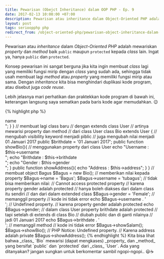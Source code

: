 ```yaml
---
title: Pewarisan (Obejct Inheritance) dalam OOP PHP - Ep. 9
date: 2017-02-13 10:08:00 +07:00
description: Pewarisan atau inheritance dalam Object-Oriented PHP adalah mewariskan property dan method baik public maupun protected kepada class lain. Ingat ya, hanya public dan protected.
layout: post
tags: serioopphp php
redirect_from: /object-oriented-php/pewarisan-object-inheritance-dalam-oop-php
---
```


Pewarisan atau _inheritance_ dalam _Object-Oriented PHP_ adalah mewariskan _property_ dan _method_ baik `public` maupun `protected` kepada _class_ lain. Ingat ya, hanya `public` dan `protected`.

Konsep pewarisan ini sangat berguna jika kita ingin membuat _class_ lagi yang memiliki fungsi mirip dengan _class_ yang sudah ada, sehingga tidak usah membuat lagi _method_ atau _property_ yang memiliki fungsi mirip atau sama. Dengan _inheritance_ kita bisa menghindari duplikasi kode program, atau disebut juga _code reuse_.

Lebih jelasnya mari perhatikan dan praktekkan kode program di bawah ini, keterangan langsung saya sematkan pada baris kode agar memudahkan. 😉

{% highlight php %}
<?php
class User
{
    public $name;
    public $username;
    protected $brithdate = '03 Juni 2016';
    private $address = 'Yogyakarta';
    protected $gender = 'Male';

    public function showSalam(){
        echo "Salam... nama saya $this->name <br/>";
    }
}

// membuat lagi class baru
// dengan extends class User
// artinya mewarisi property dan method
// dari class User
class Bio extends User
{
    // mengubah visibility keyword menjadi piblic
    // juga mengubah nilai menjadi 01 Januari 2017
    public $brithdate = '01 Januari 2017';

    public function showBio(){
        // menggunakan property dari class User
        echo "Username : $this->username <br/>";
        echo "Brithdate : $this->brithdate <br/>";
        echo "Gender : $this->gender <br/>";
    }

    public function showAddress(){
        echo "Address : $this->address";
    }
}

// membuat object Bagus
$Bagus = new Bio();

// memberikan nilai kepada property
$Bagus->name = 'Bagus';
$Bagus->username = 'tubagus';

// tidak bisa memberikan nilai:
// Cannot access protected property
// karena property gender adalah protected
// hanya boleh diakses dari dalam class itu sendiri
// dan dari dalam extended class
$Bagus->gender = 'Female';

// memanggil property
// kode ini tidak error
echo $Bagus->username . '<br/>';

// Undefined property.
// karena property gender adalah protected
echo $Bagus->gender;

// dalam class User property brithdate adalah protected
// tapi setelah di extends di class Bio
// diubah public dan di ganti nilainya
// jadi 01 Januari 2017
echo $Bagus->brithdate . '<br/>';

// memanggil method
// kode ini tidak error
$Bagus->showSalam();
$Bagus->showBio();

// PHP Notice:  Undefined property.
// Karena address adalah private
$Bagus->showAddress();
{% endhighlight %}

Kita bisa lihat bahwa _class_ `Bio` mewarisi (dapat mengkases) _property_ dan _method_ yang bersifat `public` dan `protected` dari _class_ `User`. Ada yang ditanyakan? jangan sungkan untuk berkomentar sambil ngopi-ngopi.. 😃☕
